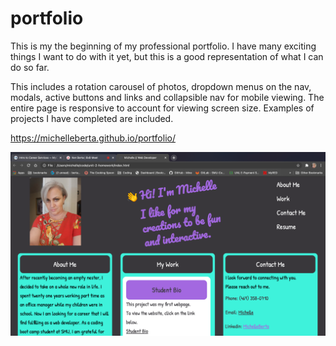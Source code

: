 # portfolio

This is my the beginning of my professional portfolio. I have many exciting things I want to do with it yet, but this is a good representation of what I can do so far.

This includes a rotation carousel of photos, dropdown menus on the nav, modals, active buttons and links and collapsible nav for mobile viewing.  The entire page is responsive to account for viewing screen size.  Examples of projects I have completed are included.


https://michelleberta.github.io/portfolio/

![portfolio](assets/images/screenshot-of-portfolio.png)
